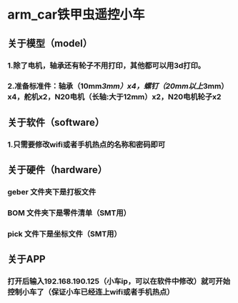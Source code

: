 # arm_car铁甲虫遥控小车

## 关于模型（model）

### 1.除了电机，轴承还有轮子不用打印，其他都可以用3d打印。

### 2.准备标准件：轴承（10mm*3mm）x4，螺钉（20mm以上*3mm）x4，舵机x2，N20电机（长轴:大于12mm）x2，N20电机轮子x2



## 关于软件（software）

### 1.只需要修改wifi或者手机热点的名称和密码即可



## 关于硬件（hardware）

### geber 文件夹下是打板文件

### BOM 文件夹下是零件清单（SMT用）

### pick 文件下是坐标文件（SMT用）

## 关于APP

### 打开后输入192.168.190.125（小车ip，可以在软件中修改）就可开始控制小车了（保证小车已经连上wifi或者手机热点）
